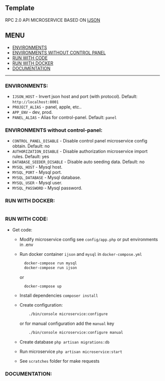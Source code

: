 Template
-------------------

RPC 2.0 API MICROSERVICE BASED ON [IJSON](https://github.com/lega911/ijson)

## MENU
 - [ENVIRONMENTS](#environments)
 - [ENVIRONMENTS WITHOUT CONTROL PANEL](#environments-without-control-panel)
 - [RUN WITH CODE](#run-with-code)
 - [RUN WITH DOCKER](#run-with-docker)
 - [DOCUMENTATION](#documentation)

--------------

### <a id="environments"></a>ENVIRONMENTS:
 - `IJSON_HOST` - Invert json host and port (with protocol). Default: `http://localhost:8001`
 - `PROJECT_ALIAS` - panel, apple, etc..
 - `APP_ENV` - dev, prod.
 - `PANEL_ALIAS` - Alias for control-panel. Default: `panel`

### <a id="environments-without-control-panel"></a>ENVIRONMENTS without control-panel:
 - `CONTROL_PANEL_DISABLE` - Disable control panel microservice config obtain. Default: no
 - `AUTHORIZATION_DISABLE` - Disable authorization microservice import rules. Default: yes
 - `DATABASE_SEEDER_DISABLE` - Disable auto seeding data. Default: no
 - `MYSQL_HOST` - Mysql host.
 - `MYSQL_PORT` - Mysql port.
 - `MYSQL_DATABASE` - Mysql database.
 - `MYSQL_USER` - Mysql user.
 - `MYSQL_PASSWORD` - Mysql password.

### <a id="run-with-docker"></a>RUN WITH DOCKER:
```bash
```

### <a id="run-with-code"></a>RUN WITH CODE:
 - Get code:
    - Modify microservice config see `config/app.php` or put environments in .env

    - Run docker container `ijson` and `mysql` in `docker-compose.yml`
      ```bash
        docker-compose run mysql
        docker-compose run ijson
      ```
      or
      ```bash
        docker-compose up
      ```
    - Install dependencies `composer install`
    - Create configuration:
        ```bash
            ./bin/console microservice:configure
        ```
        or for manual configuration add the `manual` key
        ```bash
            ./bin/console microservice:configure manual
        ```
    - Create database `php artisan migrations:db`
    - Run microservice `php artisan microservice:start`
    - See `scratches` folder for make requests
    
### <a id="documentation"></a>DOCUMENTATION:
